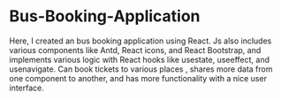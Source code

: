 # Bus-Booking-Application

Here, I created an bus booking application using React. Js also includes various components like Antd, React icons, and React Bootstrap, and implements various logic with React hooks like usestate, useeffect, and usenavigate.
Can book tickets to various places , shares more data from one component to another, and has more functionality with a nice user interface. 
